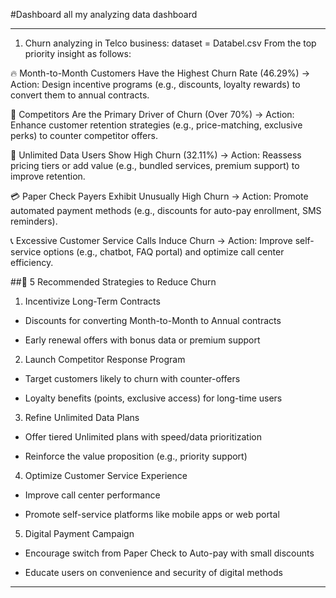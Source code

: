#Dashboard
all my analyzing data dashboard 
***
1. Churn analyzing in Telco business: dataset = Databel.csv
From the top priority insight as follows:

🔥 Month-to-Month Customers Have the Highest Churn Rate (46.29%)
→ Action: Design incentive programs (e.g., discounts, loyalty rewards) to convert them to annual contracts.

🧊 Competitors Are the Primary Driver of Churn (Over 70%)
→ Action: Enhance customer retention strategies (e.g., price-matching, exclusive perks) to counter competitor offers.

📶 Unlimited Data Users Show High Churn (32.11%)
→ Action: Reassess pricing tiers or add value (e.g., bundled services, premium support) to improve retention.

💳 Paper Check Payers Exhibit Unusually High Churn
→ Action: Promote automated payment methods (e.g., discounts for auto-pay enrollment, SMS reminders).

📞 Excessive Customer Service Calls Induce Churn
→ Action: Improve self-service options (e.g., chatbot, FAQ portal) and optimize call center efficiency.

##🚀 5 Recommended Strategies to Reduce Churn

1. Incentivize Long-Term Contracts

- Discounts for converting Month-to-Month to Annual contracts

- Early renewal offers with bonus data or premium support

2. Launch Competitor Response Program

- Target customers likely to churn with counter-offers

- Loyalty benefits (points, exclusive access) for long-time users

3. Refine Unlimited Data Plans

- Offer tiered Unlimited plans with speed/data prioritization

- Reinforce the value proposition (e.g., priority support)

4. Optimize Customer Service Experience

- Improve call center performance

- Promote self-service platforms like mobile apps or web portal

5. Digital Payment Campaign

- Encourage switch from Paper Check to Auto-pay with small discounts

- Educate users on convenience and security of digital methods

***
